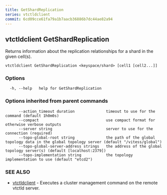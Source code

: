 ```yaml
---
title: GetShardReplication
series: vtctldclient
commit: 6cd09cce61fa79a1b7aacb36886b7dc44ae82a94
---
```

## vtctldclient GetShardReplication

Returns information about the replication relationships for a shard in the given cell(s).

```
vtctldclient GetShardReplication <keyspace/shard> [cell1 [cell2...]]
```

### Options

```
  -h, --help   help for GetShardReplication
```

### Options inherited from parent commands

```
      --action_timeout duration              timeout to use for the command (default 1h0m0s)
      --compact                              use compact format for otherwise verbose outputs
      --server string                        server to use for the connection (required)
      --topo-global-root string              the path of the global topology data in the global topology server (default "/vitess/global")
      --topo-global-server-address strings   the address of the global topology server(s) (default [localhost:2379])
      --topo-implementation string           the topology implementation to use (default "etcd2")
```

### SEE ALSO

* [vtctldclient](../)	 - Executes a cluster management command on the remote vtctld server.

